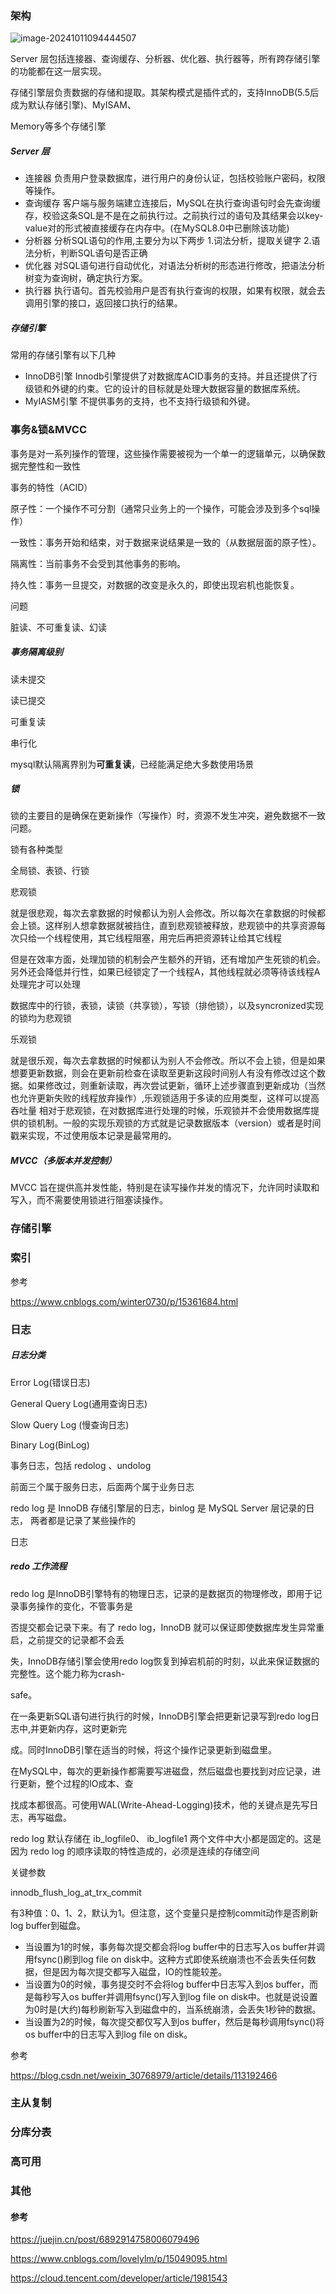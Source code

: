 ### 架构

![image-20241011094444507](%E7%90%86%E8%AE%BA%E5%9F%BA%E7%A1%80.assets/image-20241011094444507.png)





Server 层包括连接器、查询缓存、分析器、优化器、执行器等，所有跨存储引擎的功能都在这一层实现。

存储引擎层负责数据的存储和提取。其架构模式是插件式的，支持InnoDB(5.5后成为默认存储引擎)、MyISAM、

Memory等多个存储引擎

##### Server 层

- 连接器
  负责用户登录数据库，进行用户的身份认证，包括校验账户密码，权限等操作。
- 查询缓存
  客户端与服务端建立连接后，MySQL在执行查询语句时会先查询缓存，校验这条SQL是不是在之前执行过。之前执行过的语句及其结果会以key-value对的形式被直接缓存在内存中。(在MySQL8.0中已删除该功能)
- 分析器
  分析SQL语句的作用,主要分为以下两步
  1.词法分析，提取关键字
  2.语法分析，判断SQL语句是否正确
- 优化器
  对SQL语句进行自动优化，对语法分析树的形态进行修改，把语法分析树变为查询树，确定执行方案。
- 执行器
  执行语句。首先校验用户是否有执行查询的权限，如果有权限，就会去调用引擎的接口，返回接口执行的结果。

##### 存储引擎

常用的存储引擎有以下几种

- InnoDB引擎
  Innodb引擎提供了对数据库ACID事务的支持。并且还提供了行级锁和外键的约束。它的设计的目标就是处理大数据容量的数据库系统。
- MyIASM引擎
  不提供事务的支持，也不支持行级锁和外键。



### 事务&锁&MVCC

事务是对一系列操作的管理，这些操作需要被视为一个单一的逻辑单元，以确保数据完整性和一致性

事务的特性（ACID）

原子性：一个操作不可分割（通常只业务上的一个操作，可能会涉及到多个sql操作）

一致性：事务开始和结束，对于数据来说结果是一致的（从数据层面的原子性）。

隔离性：当前事务不会受到其他事务的影响。

持久性：事务一旦提交，对数据的改变是永久的，即使出现宕机也能恢复。

问题

脏读、不可重复读、幻读

##### 事务隔离级别

读未提交

读已提交

可重复读

串行化

mysql默认隔离界别为**可重复读**，已经能满足绝大多数使用场景

##### 锁

锁的主要目的是确保在更新操作（写操作）时，资源不发生冲突，避免数据不一致问题。

锁有各种类型

全局锁、表锁、行锁

悲观锁

就是很悲观，每次去拿数据的时候都认为别人会修改。所以每次在拿数据的时候都会上锁。这样别人想拿数据就被挡住，直到悲观锁被释放，悲观锁中的共享资源每次只给一个线程使用，其它线程阻塞，用完后再把资源转让给其它线程

但是在效率方面，处理加锁的机制会产生额外的开销，还有增加产生死锁的机会。另外还会降低并行性，如果已经锁定了一个线程A，其他线程就必须等待该线程A处理完才可以处理

数据库中的行锁，表锁，读锁（共享锁），写锁（排他锁），以及syncronized实现的锁均为悲观锁

乐观锁

 就是很乐观，每次去拿数据的时候都认为别人不会修改。所以不会上锁，但是如果想要更新数据，则会在更新前检查在读取至更新这段时间别人有没有修改过这个数据。如果修改过，则重新读取，再次尝试更新，循环上述步骤直到更新成功（当然也允许更新失败的线程放弃操作）,乐观锁适用于多读的应用类型，这样可以提高吞吐量
相对于悲观锁，在对数据库进行处理的时候，乐观锁并不会使用数据库提供的锁机制。一般的实现乐观锁的方式就是记录数据版本（version）或者是时间戳来实现，不过使用版本记录是最常用的。

##### MVCC（多版本并发控制）

MVCC 旨在提供高并发性能，特别是在读写操作并发的情况下，允许同时读取和写入，而不需要使用锁进行阻塞读操作。

### 存储引擎



### 索引



参考

https://www.cnblogs.com/winter0730/p/15361684.html

### 日志

##### 日志分类

Error Log(错误日志)

General Query Log(通用查询日志)

Slow Query Log (慢查询日志)



Binary Log(BinLog)

事务日志，包括 redolog 、undolog

前面三个属于服务日志，后面两个属于业务日志

redo log 是 InnoDB 存储引擎层的日志，binlog 是 MySQL Server 层记录的日志， 两者都是记录了某些操作的

日志

##### redo 工作流程

redo log 是InnoDB引擎特有的物理日志，记录的是数据页的物理修改，即用于记录事务操作的变化，不管事务是

否提交都会记录下来。有了 redo log，InnoDB 就可以保证即使数据库发生异常重启，之前提交的记录都不会丢

失，InnoDB存储引擎会使用redo log恢复到掉宕机前的时刻，以此来保证数据的完整性。这个能力称为crash-

safe。

在一条更新SQL语句进行执行的时候，InnoDB引擎会把更新记录写到redo log日志中,并更新内存，这时更新完

成。同时InnoDB引擎在适当的时候，将这个操作记录更新到磁盘里。

在MySQL中，每次的更新操作都需要写进磁盘，然后磁盘也要找到对应记录，进行更新，整个过程的IO成本、查

找成本都很高。可使用WAL(Write-Ahead-Logging)技术，他的关键点是先写日志，再写磁盘。

redo log 默认存储在 ib_logfile0、 ib_logfile1 两个文件中大小都是固定的。这是因为 redo log 的顺序读取的特性造成的，必须是连续的存储空间

关键参数

innodb_flush_log_at_trx_commit 

有3种值：0、1、2，默认为1。但注意，这个变量只是控制commit动作是否刷新log buffer到磁盘。

- 当设置为1的时候，事务每次提交都会将log buffer中的日志写入os buffer并调用fsync()刷到log file on disk中。这种方式即使系统崩溃也不会丢失任何数据，但是因为每次提交都写入磁盘，IO的性能较差。
- 当设置为0的时候，事务提交时不会将log buffer中日志写入到os buffer，而是每秒写入os buffer并调用fsync()写入到log file on disk中。也就是说设置为0时是(大约)每秒刷新写入到磁盘中的，当系统崩溃，会丢失1秒钟的数据。
- 当设置为2的时候，每次提交都仅写入到os buffer，然后是每秒调用fsync()将os buffer中的日志写入到log file on disk。



参考

https://blog.csdn.net/weixin_30768979/article/details/113192466

### 主从复制



### 分库分表



### 高可用



### 其他



#### 参考

https://juejin.cn/post/6892914758006079496

https://www.cnblogs.com/lovelylm/p/15049095.html

https://cloud.tencent.com/developer/article/1981543

